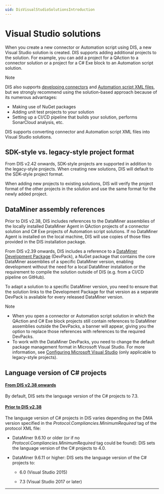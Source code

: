 ```yaml
---
uid: DisVisualStudioSolutionsIntroduction
---
```


# Visual Studio solutions

When you create a new connector or Automation script using DIS, a new Visual Studio solution is created. DIS supports adding additional projects to the solution. For example, you can add a project for a QAction to a connector solution or a project for a C# Exe block to an Automation script solution.

> [!NOTE]
> DIS also supports [developing connectors](xref:Developing_connectors_as_Visual_Studio_solutions) and [Automation script XML files](xref:Developing_Automation_scripts_as_Visual_Studio_solutions), but we strongly recommend using the solution-based approach because of its numerous advantages:
>
> - Making use of NuGet packages
> - Adding unit test projects to your solution
> - Setting up a CI/CD pipeline that builds your solution, performs SonarCloud analysis, etc.
>
> DIS supports converting connector and Automation script XML files into Visual Studio solutions.

## SDK-style vs. legacy-style project format

From DIS v2.42 onwards, SDK-style projects are supported in addition to the legacy-style projects. When creating new solutions, DIS will default to the SDK-style project format.

When adding new projects to existing solutions, DIS will verify the project format of the other projects in the solution and use the same format for the newly added project.

## DataMiner assembly references

Prior to DIS v2.38, DIS includes references to the DataMiner assemblies of the locally installed DataMiner Agent in QAction projects of a connector solution and C# Exe projects of Automation script solutions. If no DataMiner Agent is installed on the local machine, DIS will use copies of those files provided in the DIS installation package.

From DIS v2.39 onwards, DIS includes a reference to a [DataMiner Development Package](xref:TOODataMinerDevPackages) (DevPack), a NuGet package that contains the core DataMiner assemblies of a specific DataMiner version, enabling development without the need for a local DataMiner installation or the requirement to compile the solution outside of DIS (e.g. from a CI/CD pipeline on GitHub).

To adapt a solution to a specific DataMiner version, you need to ensure that the solution links to the Development Package for that version as a separate DevPack is available for every released DataMiner version.

> [!NOTE]
>
> - When you open a connector or Automation script solution in which the QAction and C# Exe block projects still contain references to DataMiner assemblies outside the DevPacks, a banner will appear, giving you the option to replace those references with references to the required DevPacks.
> - To work with the DataMiner DevPacks, you need to change the default package management format in Microsoft Visual Studio. For more information, see [Configuring Microsoft Visual Studio](xref:Configuring_Microsoft_Visual_Studio) (only applicable to legacy-style projects).

## Language version of C# projects

#### [From DIS v2.38 onwards](#tab/tabid-1)

By default, DIS sets the language version of the C# projects to 7.3.

#### [Prior to DIS v2.38](#tab/tabid-2)

The language version of C# projects in DIS varies depending on the DMA version specified in the *Protocol.Compliancies.MinimumRequired* tag of the protocol XML file:

- DataMiner 9.6.10 or older (or if no *Protocol.Compliancies.MinimumRequired* tag could be found): DIS sets the language version of the C# projects to 4.0.

- DataMiner 9.6.11 or higher: DIS sets the language version of the C# projects to:

  - 6.0 (Visual Studio 2015)

  - 7.3 (Visual Studio 2017 or later)

***

